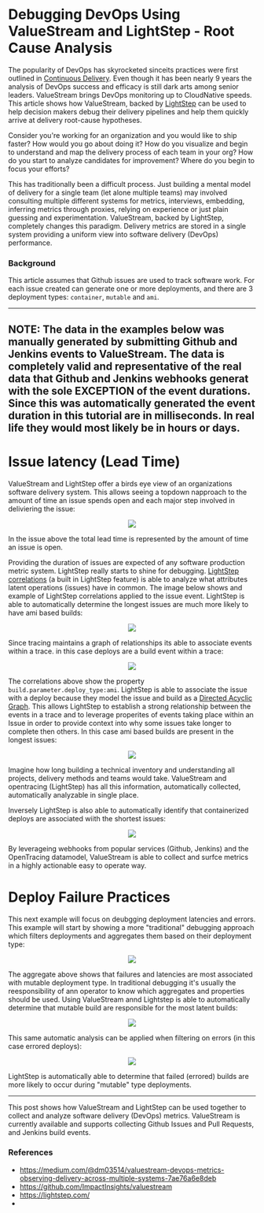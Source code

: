 # Debugging DevOps Using ValueStream and LightStep - Root Cause Analysis
The popularity of DevOps has skyrocketed sinceits practices were first outlined in [Continuous Delivery](https://continuousdelivery.com/). Even though it has been nearly 9 years the analysis of DevOps success and efficacy is still dark arts among senior leaders.  ValueStream brings DevOps monitoring up to CloudNative speeds.  This article shows how ValueStream, backed by [LightStep](https://lightstep.com/) can be used to help decision makers debug their delivery pipelines and help them quickly arrive at delivery root-cause hypotheses.

Consider you're working for an organization and you would like to ship faster? How would you go about doing it? How do you visualize and begin to understand and map the delivery process of each team in your org? How do you start to analyze candidates for improvement? Where do you begin to focus your efforts?

This has traditionally been a difficult process. Just building a mental model of delivery for a single team (let alone multiple teams) may involved consulting multiple different systems for metrics, interviews, embedding, inferring metrics through proxies, relying on experience or just plain guessing and experimentation.  ValueStream, backed by LightStep, completely changes this paradigm.  Delivery metrics are stored in a single system providing a uniform view into software delivery (DevOps) performance.


### Background 

This article assumes that Github issues are used to track software work.  For each issue created can generate one or more deployments, and there are 3 deployment types: `container`, `mutable` and `ami`.  

---
NOTE: The data in the examples below was manually generated by submitting Github and Jenkins events to ValueStream. The data is completely valid and representative of the real data that Github and Jenkins webhooks generat with the sole EXCEPTION of the event durations.  Since this was automatically generated the event duration in this tutorial are in milliseconds.  In real life they would most likely be in hours or days.
---

# Issue latency (Lead Time)

ValueStream and LightStep offer a birds eye view of an organizations software delivery system.  This allows seeing a topdown napproach to the amount of time an issue spends open and each major step involved in deliviering the issue:

<p align="center">
  <img src="static/issue_build_relationship.png">
</p>

In the issue above the total lead time is represented by the amount of time an issue is open.

Providing the duration of issues are expected of any software production metric system. LightStep really starts to shine for debugging.  [LightStep correlations](https://docs.lightstep.com/docs/correlations) (a built in LightStep feature) is able to analyze what attributes latent operations (issues) have in common. The image below shows and example of LightStep correlations applied to the issue event. LightStep is able to automatically determine the longest issues are much more likely to have ami based builds:
  
<p align="center">
  <img src="static/ami_slow_deploys.png">
</p>
  

Since tracing maintains a graph of relationships its able to associate events within a trace. in this case deploys are a build event within a trace:

<p align="center">
  <img src="static/issue_parent.png">
</p>

The correlations above show the property `build.parameter.deploy_type:ami`.  LightStep is able to associate the issue with a deploy because they model the issue and build as a [Directed Acyclic Graph](https://github.com/opentracing/specification/blob/master/specification.md#the-opentracing-data-model). This allows LightStep to establish a strong relationship between the events in a trace and to leverage properites of events taking place within an Issue in order to provide context into why some issues take longer to complete then others.  In this case ami based builds are present in the longest issues:

<p align="center">
  <img src="static/ami_weighted_deploys.png">
</p>

Imagine how long building a technical inventory and understanding all projects, delivery methods and teams would take.  ValueStream and opentracing (LightStep) has all this information, automatically collected, automatically analyzable in single place.

Inversely LightStep is also able to automatically identify that containerized deploys are associated wiith the shortest issues: 

<p align="center">
  <img src="static/fast_containers.png">
</p>

By leverageing webhooks from popular services (Github, Jenkins) and the OpenTracing datamodel, ValueStream is able to collect and surfce metrics in a highly actionable easy to operate way.

# Deploy Failure Practices

This next example will focus on deubgging deployment latencies and errors. This example will start by showing a more "traditional" debugging approach which filters deployments and aggregates them based on their deployment type:

<p align="center">
  <img src="static/deploy_debugging_aggregate_by_type.png">
</p>

The aggregate above shows that failures and latencies are most associated with mutable deployment type. In traditional debugging it's usually the reesponsibility of ann operator to know which aggregates and properties should be used.  Using ValueStream annd Lightstep is able to automatically determine that mutable build are responsible for the most latent builds:

<p align="center">
  <img src="static/latent_builds_mutable.png">
</p>

This same automatic analysis can be applied when filtering on errors (in this case errored deploys):

<p align="center">
  <img src="static/deploy_errors_mutable_latency.png">
</p>


LightStep is automatically able to determine that failed (errored) builds are more likely to occur during "mutable" type deployments.

-----


This post shows how ValueStream and LightStep can be used together to collect and analyze software delivery (DevOps) metrics.  ValueStream is currently available and supports collecting Github Issues and Pull Requests, and Jenkins build events.


### References

- https://medium.com/@dm03514/valuestream-devops-metrics-observing-delivery-across-multiple-systems-7ae76a6e8deb
- https://github.com/ImpactInsights/valuestream
- https://lightstep.com/
- 
